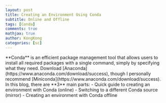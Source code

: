 ```yaml
---
layout: post
title: Creating an Environment Using Conda
subtitle: Online and Offline
tags: [Conda]
comments: true
mathjax: true
author: KongKong
categories: [sc]
---
```


<div class="box-success">
**Conda** is an efficient package management tool that allows users 
to install all required packages with a single command, simply by specifying what they need.
Download [Anaconda](https://www.anaconda.com/download/success),
though I personally recommend [Miniconda](https://www.anaconda.com/download/success).<br/>
In this blog, there are **3** main parts:
- Quick guide to creating an environment with Conda (online)
- Switching to a different Conda source (mirror)
- Creating an environment with Conda offline
</div>
